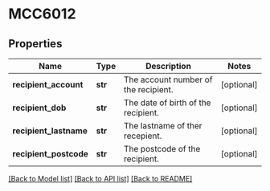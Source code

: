 # MCC6012

## Properties
Name | Type | Description | Notes
------------ | ------------- | ------------- | -------------
**recipient_account** | **str** | The account number of the recipient. | [optional] 
**recipient_dob** | **str** | The date of birth of the recipient. | [optional] 
**recipient_lastname** | **str** | The lastname of ther recepient. | [optional] 
**recipient_postcode** | **str** | The postcode of the recipient. | [optional] 

[[Back to Model list]](../README.md#documentation-for-models) [[Back to API list]](../README.md#documentation-for-api-endpoints) [[Back to README]](../README.md)


